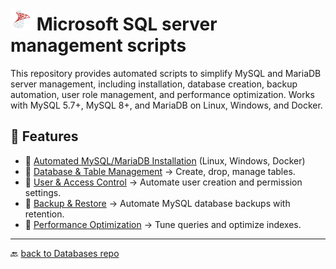 # <img src="../Assets/pics/icons8-microsoft-sql-server-48.svg" width="35" alt="MSSQL">  Microsoft SQL server management scripts

This repository provides automated scripts to simplify MySQL and MariaDB server management, including installation, database creation, backup automation, user role management, and performance optimization. Works with MySQL 5.7+, MySQL 8+, and MariaDB on Linux, Windows, and Docker.

## 🚀 Features

- 📂 [Automated MySQL/MariaDB Installation](./Install/) (Linux, Windows, Docker)
- 📂 [Database & Table Management](./Manage/) → Create, drop, manage tables.
- 📂 [User & Access Control](./UAC/) → Automate user creation and permission settings.
- 📂 [Backup & Restore](./Backup/) → Automate MySQL database backups with retention.
- 📂 [Performance Optimization](./Perf/) → Tune queries and optimize indexes.

---

🔙 [back to Databases repo](../)
